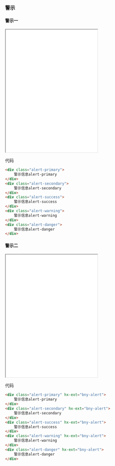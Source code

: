 ### 警示

#### 警示一

<iframe src="/assets/test/alert/alert1.html" height="400"></iframe>

代码

```html
<div class="alert-primary">
    警示信息alert-primary
</div>
<div class="alert-secondary">
    警示信息alert-secondary
</div>
<div class="alert-success">
    警示信息alert-success
</div>
<div class="alert-warning">
    警示信息alert-warning
</div>
<div class="alert-danger">
    警示信息alert-danger
</div>
```

#### 警示二

<iframe src="/assets/test/alert/alert2.html" height="400"></iframe>

代码

```html
<div class="alert-primary" hx-ext="bny-alert">
    警示信息alert-primary
</div>
<div class="alert-secondary" hx-ext="bny-alert">
    警示信息alert-secondary
</div>
<div class="alert-success" hx-ext="bny-alert">
    警示信息alert-success
</div>
<div class="alert-warning" hx-ext="bny-alert">
    警示信息alert-warning
</div>
<div class="alert-danger" hx-ext="bny-alert">
    警示信息alert-danger
</div>
```